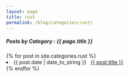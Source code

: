 ```yaml
---
layout: page
title: rust
permalink: /blog/categories/rust/
---
```


<h5> Posts by Category : {{ page.title }} </h5>

<div class="card">
{% for post in site.categories.rust %}
 <li class="category-posts"><span>{{ post.date | date_to_string }}</span> &nbsp; <a href="{{ post.url }}">{{ post.title }}</a></li>
{% endfor %}
</div>